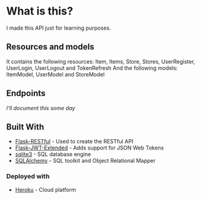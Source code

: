 # What is this?
I made this API just for learning purposes.

## Resources and models

It contains the following resources: Item, Items, Store, Stores, UserRegister, UserLogin, UserLogout and TokenRefresh
And the following models: ItemModel, UserModel and StoreModel


## Endpoints
*I'll document this some day*

## Built With

* [Flask-RESTful](https://flask-restful.readthedocs.io/en/latest/) - Used to create the RESTful API
* [Flask-JWT-Extended](https://flask-jwt-extended.readthedocs.io/en/stable/) - Adds support for JSON Web Tokens
* [sqlite3](https://www.sqlite.org/index.html) - SQL database engine
* [SQLAlchemy](https://www.sqlalchemy.org/) - SQL toolkit and Object Relational Mapper

### Deployed with
* [Heroku](https://www.heroku.com/) - Cloud platform

